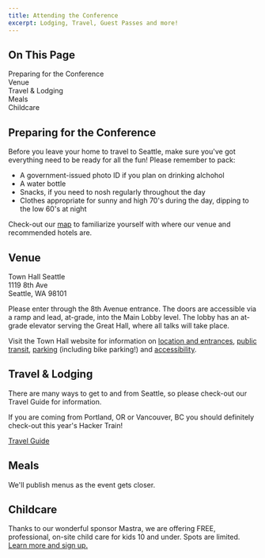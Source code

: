 ```yaml
---
title: Attending the Conference
excerpt: Lodging, Travel, Guest Passes and more!
---
```


<div id="toc">
<h2>On This Page</h2>
    <ul>
        <li><a href="#prepare">Preparing for the Conference</a></li>
        <li><a href="#venue">Venue</a></li>
        <li><a href="#travel">Travel & Lodging</a></li>
        <li><a href="#meals">Meals</a></li>
        <li><a href="#childcare">Childcare</a></li>
    </ul>
</div>

<h2 id="prepare">Preparing for the Conference</h2>

Before you leave your home to travel to Seattle, make sure you've got everything need to be ready for all the fun! Please remember to pack:

- A government-issued photo ID if you plan on drinking alchohol
- A water bottle
- Snacks, if you need to nosh regularly throughout the day
- Clothes appropriate for sunny and high 70's during the day, dipping to the low 60's at night

Check-out our [map](/2025/map) to familiarize yourself with where our venue and recommended hotels are.

<h2 id="venue">Venue</h2>

Town Hall Seattle<br />
1119 8th Ave<br />
Seattle, WA 98101

Please enter through the 8th Avenue entrance. The doors are accessible via a ramp and lead, at-grade, into the Main Lobby level. The lobby has an at-grade elevator serving the Great Hall, where all talks will take place.

Visit the Town Hall website for information on <a href="https://townhallseattle.org/locations-and-entrances/">location and entrances</a>, <a href="https://townhallseattle.org/public-transit/">public transit</a>, <a href="https://townhallseattle.org/parking/">parking</a> (including bike parking!) and <a href="https://townhallseattle.org/accessibility/">accessibility</a>.  

<h2 id="travel">Travel & Lodging</h2>

There are many ways to get to and from Seattle, so please check-out our Travel Guide for information.

If you are coming from Portland, OR or Vancouver, BC you should definitely check-out this year's Hacker Train!

<div class="cta secondary"><a href="/2025/travel">Travel Guide</a></div>

<h2 id="meals">Meals</h2>

We'll publish menus as the event gets closer. 

<h2 id="childcare">Childcare</h2>

Thanks to our wonderful sponsor Mastra, we are offering FREE, professional, on-site child care for kids 10 and under. Spots are limited. <a href="/2025/childcare">Learn more and sign up.</a>

<!--
If you purchased a ticket that includes meals, please review [our menus](/2024/meals) for June 20 and June 21. We have done our best to accommodate folks with dietary restrictions, but if you have special needs that are not covered here please make sure you plan appropriately.
-->

<!--
## Seattle Guide

<div class="cta secondary"><a href="/2024/seattle-guide">Seattle Guide</a></div>
-->

<!--
## Bringing Guests

Guests, including family, friends and significant others, are welcome! 

If you would like your guest to join you in Town Hall and for other activities, they will need a Significant Other ticket. A Significant Other ticket includes entry to Town Hall and light breakfast, lunch and dinner on June 20-21. It also includes access to the Welcome Reception and the post-conference Activity Day. Children 5 and under will not need a pass. 

<div class="cta secondary"><a href="/2024/tickets">Buy Significant Other Ticket</a></div>
-->
